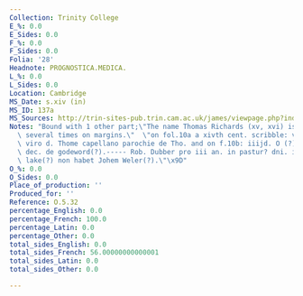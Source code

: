 ```yaml
---
Collection: Trinity College
E_%: 0.0
E_Sides: 0.0
F_%: 0.0
F_Sides: 0.0
Folia: '28'
Headnote: PROGNOSTICA.MEDICA.
L_%: 0.0
L_Sides: 0.0
Location: Cambridge
MS_Date: s.xiv (in)
MS_ID: 137a
MS_Sources: http://trin-sites-pub.trin.cam.ac.uk/james/viewpage.php?index=843
Notes: "Bound with 1 other part;\"The name Thomas Richards (xv, xvi) is scribbled\
  \ several times on margins.\"  \"on fol.10a a xivth cent. scribble: ven. et discrete\
  \ viro d. Thome capellano parochie de Tho. and on f.10b: iiijd. O (?) Johannes lake\
  \ dec. de godeword(?).----- Rob. Dubber pro iii an. in pastur? dni. iijd. -- R..\
  \ lake(?) non habet Johem Weler(?).\"\x9D"
O_%: 0.0
O_Sides: 0.0
Place_of_production: ''
Produced_for: ''
Reference: O.5.32
percentage_English: 0.0
percentage_French: 100.0
percentage_Latin: 0.0
percentage_Other: 0.0
total_sides_English: 0.0
total_sides_French: 56.00000000000001
total_sides_Latin: 0.0
total_sides_Other: 0.0

---
```


